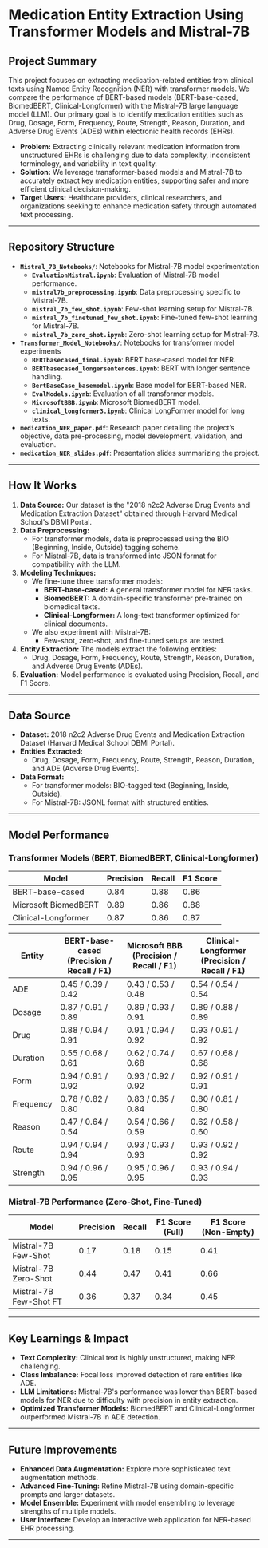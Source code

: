 # Medication Entity Extraction Using Transformer Models and Mistral-7B

## Project Summary
This project focuses on extracting medication-related entities from clinical texts using Named Entity Recognition (NER) with transformer models. We compare the performance of BERT-based models (BERT-base-cased, BiomedBERT, Clinical-Longformer) with the Mistral-7B large language model (LLM). Our primary goal is to identify medication entities such as Drug, Dosage, Form, Frequency, Route, Strength, Reason, Duration, and Adverse Drug Events (ADEs) within electronic health records (EHRs).

- **Problem:** Extracting clinically relevant medication information from unstructured EHRs is challenging due to data complexity, inconsistent terminology, and variability in text quality.
- **Solution:** We leverage transformer-based models and Mistral-7B to accurately extract key medication entities, supporting safer and more efficient clinical decision-making.
- **Target Users:** Healthcare providers, clinical researchers, and organizations seeking to enhance medication safety through automated text processing.

---

## Repository Structure

- **`Mistral_7B_Notebooks/`**: Notebooks for Mistral-7B model experimentation
  - **`EvaluationMistral.ipynb`**: Evaluation of Mistral-7B model performance.
  - **`mistral7b_preprocessing.ipynb`**: Data preprocessing specific to Mistral-7B.
  - **`mistral_7b_few_shot.ipynb`**: Few-shot learning setup for Mistral-7B.
  - **`mistral_7b_finetuned_few_shot.ipynb`**: Fine-tuned few-shot learning for Mistral-7B.
  - **`mistral_7b_zero_shot.ipynb`**: Zero-shot learning setup for Mistral-7B.
- **`Transformer_Model_Notebooks/`**: Notebooks for transformer model experiments
  - **`BERTbasecased_final.ipynb`**: BERT base-cased model for NER.
  - **`BERTbasecased_longersentences.ipynb`**: BERT with longer sentence handling.
  - **`BertBaseCase_basemodel.ipynb`**: Base model for BERT-based NER.
  - **`EvalModels.ipynb`**: Evaluation of all transformer models.
  - **`MicrosoftBBB.ipynb`**: Microsoft BiomedBERT model.
  - **`clinical_longformer3.ipynb`**: Clinical LongFormer model for long texts.
- **`medication_NER_paper.pdf`**: Research paper detailing the project’s objective, data pre-processing, model development, validation, and evaluation.
- **`medication_NER_slides.pdf`**: Presentation slides summarizing the project.

---

## How It Works
1. **Data Source:** Our dataset is the "2018 n2c2 Adverse Drug Events and Medication Extraction Dataset" obtained through Harvard Medical School's DBMI Portal.
2. **Data Preprocessing:** 
   - For transformer models, data is preprocessed using the BIO (Beginning, Inside, Outside) tagging scheme.
   - For Mistral-7B, data is transformed into JSON format for compatibility with the LLM.
3. **Modeling Techniques:**
   - We fine-tune three transformer models:
     - **BERT-base-cased:** A general transformer model for NER tasks.
     - **BiomedBERT:** A domain-specific transformer pre-trained on biomedical texts.
     - **Clinical-Longformer:** A long-text transformer optimized for clinical documents.
   - We also experiment with Mistral-7B:
     - Few-shot, zero-shot, and fine-tuned setups are tested.
4. **Entity Extraction:** The models extract the following entities:
   - Drug, Dosage, Form, Frequency, Route, Strength, Reason, Duration, and Adverse Drug Events (ADEs).
5. **Evaluation:** Model performance is evaluated using Precision, Recall, and F1 Score.

---

## Data Source
- **Dataset:** 2018 n2c2 Adverse Drug Events and Medication Extraction Dataset (Harvard Medical School DBMI Portal).
- **Entities Extracted:**
  - Drug, Dosage, Form, Frequency, Route, Strength, Reason, Duration, and ADE (Adverse Drug Events).
- **Data Format:**
  - For transformer models: BIO-tagged text (Beginning, Inside, Outside).
  - For Mistral-7B: JSONL format with structured entities.

---

## Model Performance
### Transformer Models (BERT, BiomedBERT, Clinical-Longformer)
| Model                | Precision | Recall | F1 Score |
|-----------------------|------------|---------|-----------|
| BERT-base-cased        | 0.84       | 0.88    | 0.86      |
| Microsoft BiomedBERT   | 0.89       | 0.86    | 0.88      |
| Clinical-Longformer    | 0.87       | 0.86    | 0.87      |

| Entity   | BERT-base-cased (Precision / Recall / F1) | Microsoft BBB (Precision / Recall / F1) | Clinical-Longformer (Precision / Recall / F1) |
|-----------|--------------------------------------------|-------------------------------------------|------------------------------------------------|
| ADE       | 0.45 / 0.39 / 0.42                         | 0.43 / 0.53 / 0.48                        | 0.54 / 0.54 / 0.54                             |
| Dosage    | 0.87 / 0.91 / 0.89                         | 0.89 / 0.93 / 0.91                        | 0.89 / 0.88 / 0.89                             |
| Drug      | 0.88 / 0.94 / 0.91                         | 0.91 / 0.94 / 0.92                        | 0.93 / 0.91 / 0.92                             |
| Duration  | 0.55 / 0.68 / 0.61                         | 0.62 / 0.74 / 0.68                        | 0.67 / 0.68 / 0.68                             |
| Form      | 0.94 / 0.91 / 0.92                         | 0.93 / 0.92 / 0.92                        | 0.92 / 0.91 / 0.91                             |
| Frequency | 0.78 / 0.82 / 0.80                         | 0.83 / 0.85 / 0.84                        | 0.80 / 0.81 / 0.80                             |
| Reason    | 0.47 / 0.64 / 0.54                         | 0.54 / 0.66 / 0.59                        | 0.62 / 0.58 / 0.60                             |
| Route     | 0.94 / 0.94 / 0.94                         | 0.93 / 0.93 / 0.93                        | 0.93 / 0.92 / 0.92                             |
| Strength  | 0.94 / 0.96 / 0.95                         | 0.95 / 0.96 / 0.95                        | 0.93 / 0.94 / 0.93                             |

### Mistral-7B Performance (Zero-Shot, Fine-Tuned)
| Model                  | Precision | Recall | F1 Score (Full) | F1 Score (Non-Empty) |
|-------------------------|------------|---------|-------------------|-----------------------|
| Mistral-7B Few-Shot      | 0.17       | 0.18    | 0.15               | 0.41                  |
| Mistral-7B Zero-Shot     | 0.44       | 0.47    | 0.41               | 0.66                  |
| Mistral-7B Few-Shot FT   | 0.36       | 0.37    | 0.34               | 0.45                  |

---

## Key Learnings & Impact
- **Text Complexity:** Clinical text is highly unstructured, making NER challenging.
- **Class Imbalance:** Focal loss improved detection of rare entities like ADE.
- **LLM Limitations:** Mistral-7B's performance was lower than BERT-based models for NER due to difficulty with precision in entity extraction.
- **Optimized Transformer Models:** BiomedBERT and Clinical-Longformer outperformed Mistral-7B in ADE detection.

---

## Future Improvements
- **Enhanced Data Augmentation:** Explore more sophisticated text augmentation methods.
- **Advanced Fine-Tuning:** Refine Mistral-7B using domain-specific prompts and larger datasets.
- **Model Ensemble:** Experiment with model ensembling to leverage strengths of multiple models.
- **User Interface:** Develop an interactive web application for NER-based EHR processing.

---
